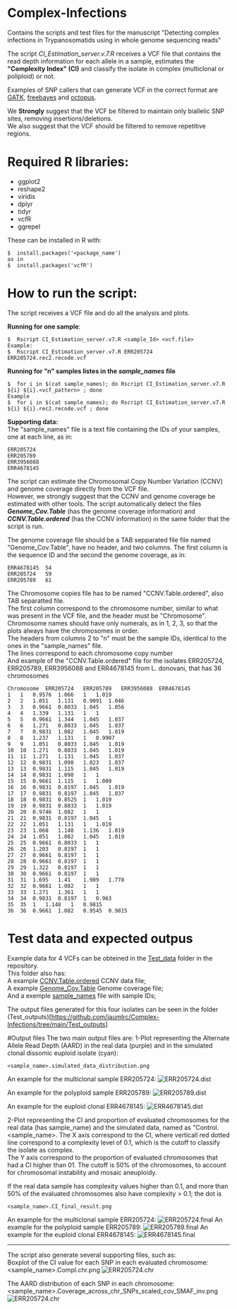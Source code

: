 # Complex-Infections
Contains the scripts and test files for the manuscript "Detecting complex infections in Trypanosomatids using in whole genome sequencing reads"   
   
The script *CI_Estimation_server.v.7.R* receives a VCF file that contains the read depth information for each allele in a sample, estimates the **"Complexity Index" (CI)** and classify the isolate in complex (multiclonal or poliploid) or not.   
   
Examples of SNP callers that can generate VCF in the correct format are [GATK](https://gatk.broadinstitute.org/hc/en-us), [freebayes](https://github.com/freebayes/freebayes) and [octopus](https://luntergroup.github.io/octopus/).  
   
We **Strongly** suggest that the VCF be filtered to maintain only biallelic SNP sites, removing insertions/deletions.  
We also suggest that the VCF should be filtered to remove repetitive regions.


# Required R libraries:
* ggplot2
* reshape2
* viridis
* dplyr
* tidyr
* vcfR
* ggrepel

These can be installed in R with:
```
$  install.packages('<package_name')
as in
$  install.packages('vcfR')
```

# How to run the script:
The script receives a VCF file and do all the analysis and plots.

**Running for one sample**:
```
$  Rscript CI_Estimation_server.v7.R <sample_Id> <vcf.file>
Example:
$  Rscript CI_Estimation_server.v7.R ERR205724 ERR205724.rec2.recode.vcf
```

**Running for "n" samples listes in the ***sample_names*** file**
```
$  for i in $(cat sample_names); do Rscript CI_Estimation_server.v7.R ${i} ${i}.<vcf_pattern> ; done
Example
$  for i in $(cat sample_names); do Rscript CI_Estimation_server.v7.R ${i} ${i}.rec2.recode.vcf ; done
```

**Supporting data:**   
The "sample_names" file is a text file containing the IDs of your samples, one at each line, as in:
```
ERR205724
ERR205789
ERR3956088
ERR4678145
```
The script can estimate the Chromosomal Copy Number Variation (CCNV) and genome coverage directly from the VCF file.<br /> 
However, we strongly suggest that the CCNV and genome coverage be estimated with other tools.
The script automatically detect the files ***Genome_Cov.Table*** (has the genome coverage information) and ***CCNV.Table.ordered*** (has the CCNV information) in the same folder that the script is run.   
   
The genome coverage file should be a TAB sepparated file file named "Genome_Cov.Table", have no header, and two columns. 
The first column is the sequence ID and the second the genome coverage, as in:
```
ERR4678145	54
ERR205724	59
ERR205789	61
```

The Chromosome copies file has to be named "CCNV.Table.ordered", also TAB separatted file.   
The first column correspond to the chromosome number, similar to what was present in the VCF file, and the header must be "Chromosome".   
Chromosome names should have only numerals, as in 1, 2, 3, so that the plots always have the chromosomes in order.   
The headers from columns 2 to "n" must be the sample IDs, identical to the ones in the "sample_names" file.   
The lines correspond to each chromosome copy number   
And example of the "CCNV.Table.ordered" file for the isolates ERR205724, ERR205789, ERR3956088 and ERR4678145 from L. donovani, that has 36 chromosomes

```
Chromosome	ERR205724	ERR205789	ERR3956088	ERR4678145
1	1	0.9576	1.066	1	1.019
2	2	1.051	1.131	0.9091	1.046
3	3	0.9661	0.8033	1.045	1.056
4	4	1.339	1.131	1	1
5	5	0.9661	1.344	1.045	1.037
6	6	1.271	0.8033	1.045	1.037
7	7	0.9831	1.082	1.045	1.019
8	8	1.237	1.131	1	0.9907
9	9	1.051	0.8033	1.045	1.019
10	10	1.271	0.8033	1.045	1.019
11	11	1.271	1.131	1.045	1.037
12	12	0.9831	1.098	1.023	1.037
13	13	0.9831	1.115	1.045	1.019
14	14	0.9831	1.098	1	1
15	15	0.9661	1.115	1	1.009
16	16	0.9831	0.8197	1.045	1.019
17	17	0.9831	0.8197	1.045	1.037
18	18	0.9831	0.8525	1	1.019
19	19	0.9831	0.8033	1	1.019
20	20	0.9746	1.082	1	1
21	21	0.9831	0.8197	1.045	1
22	22	1.051	1.131	1	1.019
23	23	1.068	1.148	1.136	1.019
24	24	1.051	1.082	1.045	1.019
25	25	0.9661	0.8033	1	1
26	26	1.203	0.8197	1	1
27	27	0.9661	0.8197	1	1
28	28	0.9661	0.8197	1	1
29	29	1.322	0.8197	1	1
30	30	0.9661	0.8197	1	1
31	31	1.695	1.41	1.909	1.778
32	32	0.9661	1.082	1	1
33	33	1.271	1.361	1	1
34	34	0.9831	0.8197	1	0.963
35	35	1	1.148	1	0.9815
36	36	0.9661	1.082	0.9545	0.9815
```

# Test data and expected outpus
Example data for 4 VCFs can be obteined in the [Test_data](https://github.com/jaumlrc/Complex-Infections/tree/main/Test_data) folder in the repository.   
This folder also has:   
A example [CCNV.Table.ordered](https://github.com/jaumlrc/Complex-Infections/blob/main/Test_data/CCNV.Table.ordered) CCNV data file;   
A example [Genome_Cov.Table](https://github.com/jaumlrc/Complex-Infections/blob/main/Test_data/Genome_Cov.Table) Genome coverage file;   
And a exemple [sample_names](https://github.com/jaumlrc/Complex-Infections/blob/main/Test_data/sample_names) file with sample IDs;   

The output files generated for this four isolates can be seen in the folder (Test_outputs)[https://github.com/jaumlrc/Complex-Infections/tree/main/Test_outputs]

#Output files
The two main output files are:
1-Plot representing the Alternate Allele Read Depth (AARD) in the real data (purple) and in the simulated clonal dissomic euploid isolate (cyan):
```
<sample_name>.simulated_data_distribution.png
```
An example for the multiclonal sample ERR205724: 
![ERR205724.dist](https://github.com/jaumlrc/Complex-Infections/blob/main/Test_outputs/ERR205724.simulated_data_distribution.png)

An example for the polyploid sample ERR205789:
![ERR205789.dist](https://github.com/jaumlrc/Complex-Infections/blob/main/Test_outputs/ERR205789.simulated_data_distribution.png)

An example for the euploid clonal ERR4678145:
![ERR4678145.dist](https://github.com/jaumlrc/Complex-Infections/blob/main/Test_outputs/ERR4678145.simulated_data_distribution.png)

2-Plot representing the CI and proportion of evaluated chromosomes for the real data (has sample_name) and the simulated data, named as "Control.<sample_name>. 
The X axis correspond to the CI, where verticall red dotted line correspond to a complexity level of 0.1, which is the cutoff to classify the isolate as complex.   
The Y axis correspond to the proportion of evaluated chromosomes that had a CI higher than 01. The cutoff is 50% of the chromosomes, to account for chromosomal instability and mosaic aneuploidy.   

If the real data sample has complexity values higher than 0.1, and more than 50% of the evaluated chromosomes also have complexity > 0.1; the dot is
```
<sample_name>.CI_final_result.png
```
An example for the multiclonal sample ERR205724: 
![ERR205724.final](https://github.com/jaumlrc/Complex-Infections/blob/main/Test_outputs/ERR205724.CI_final_result.png)
An example for the polyploid sample ERR205789:
![ERR205789.final](https://github.com/jaumlrc/Complex-Infections/blob/main/Test_outputs/ERR205789.CI_final_result.png)
An example for the euploid clonal ERR4678145:
![ERR4678145.final](https://github.com/jaumlrc/Complex-Infections/blob/main/Test_outputs/ERR4678145.CI_final_result.png)

---

The script also generate several supporting files, such as:   
Boxplot of the CI value for each SNP in each evaluated chromosome:   
<sample_name>.Compl.chr.png
![ERR205724.chr](https://github.com/jaumlrc/Complex-Infections/blob/main/Test_outputs/ERR205724.Compl.chr.png)

The AARD distribution of each SNP in each chromosome:
<sample_name>.Coverage_across_chr_SNPs_scaled_cov_SMAF_inv.png
![ERR205724.chr](https://github.com/jaumlrc/Complex-Infections/blob/main/Test_outputs/ERR205724.Coverage_across_chr_SNPs_scaled_cov_SMAF_inv.png)




